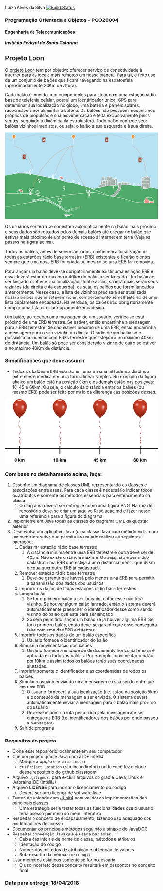 Luiza Alves da Silva
[![Build Status](https://travis-ci.com/POO29004-201801/lista-de-exercicios-02-luizaalves.svg?token=xspPCjzXjyR9U4Qpg7z4&branch=master)](https://travis-ci.com/POO29004-201801/lista-de-exercicios-02-luizaalves)
### Programação Orientada a Objetos - POO29004

#### Engenharia de Telecomunicações

##### Instituto Federal de Santa Catarina



## Projeto Loon

O [projeto Loon](https://x.company/loon) tem por objetivo oferecer serviço de conectividade à Internet para os locais mais remotos em nosso planeta. Para tal, é feito uso de um conjunto de balões que ficam navegando na estratosfera (aproximadamente 20Km de altura). 

Cada balão é munido com componentes para atuar com uma estação rádio base de telefonia celular, possui um identificador único, GPS para determinar sua localização no globo, uma bateria e painéis solares, responsáveis por alimentar a bateria. Os balões não possuem mecanismos próprios de propulsão e sua movimentação é feita exclusivamente pelos ventos, seguindo a dinâmica da estratosfera. Todo balão conhece seus balões vizinhos imediatos, ou seja, o balão à sua esquerda e à sua direita.

![loon.png](loon.png)



Os usuários em terra se conectam automaticamente no balão mais próximo e seus dados são roteados pelos demais balões até chegar no balão que estiver mais próximo de um ponto de acesso à Internet em terra (Veja os passos na figura acima).

Todos os balões, antes de serem lançados, conhecem a localização de todas as estações rádio base terrestre (ERB) existentes e ficarão cientes sempre que uma nova ERB for criada ou mesmo se uma ERB for removida. 

Para lançar um balão deve-se obrigatoriamente existir uma estação ERB e essa deverá estar no máximo a 40km do balão a ser lançado. Um balão ao ser lançado conhece sua localização atual e assim, saberá quais serão seus vizinhos (da direita e da esquerda), ou seja, os balões que foram lançados anteriormente. Nesse caso, a lista de vizinhos precisará ser atualizada nesses balões que já estavam no ar, comportamento semelhante ao de uma lista duplamente encadeada. Na verdade, os balões irão obrigatoriamente compor uma lista circular duplamente encadeada. 

Um balão, ao receber uma mensagem de um usuário, verifica se está próximo de uma ERB terrestre. Se estiver, então encaminha a mensagem para a ERB terrestre. Se não estiver próximo de uma ERB, então encaminha a mensagem para o seu vizinho da direita.  O rádio de um balão só o possibilita comunicar com ERBs terrestre que estejam a no máximo 40Km de distância. Um balão só pode ser considerado vizinho de outro se estiver a no máximo 40Km de distância.

### Simplificações que deve assumir

* Todos os balões e ERB estarão em uma mesma latitude e a distância entre eles é medida em uma forma linear simples. No exemplo da figura abaixo um balão está na posição 0km e os demais estão nas posições: 10, 45 e 60km. Ou seja, o cálculo da distância entre os balões (ou mesmo ERB) pode ser feito por meio da diferença das posições desses.

![baloes-exemplo.png](baloes-exemplo.png)



### Com base no detalhamento acima, faça:

1. Desenhe um diagrama de classes UML representando as classes e associações entre essas. Para cada classe é necessário indicar todos os atributos e somente os métodos essenciais para entendimento da classe
   1. O diagrama deverá ser entregue como uma figura PNG. Na raiz do repositório deve-se criar um arquivo [Resolucao.md](Resolucao.md) e fazer nesse uma referência para a figura do diagrama
2. Implemente em Java todas as classes do diagrama UML da questão anterior
3. Desenvolva um aplicativo Java (uma classe Java com método `main`) com um menu interativo que permita ao usuário realizar as seguintes operações
   1. Cadastrar estação rádio base terrestre
      1. A distância mínima entre uma ERB terrestre e outra deve ser de 40km. Não existe distância máxima. Ou seja, não é permitido cadastrar uma ERB que esteja a uma distância menor que 40km de qualquer outra ERB já cadastrada. 
   2. Remover estação rádio base terrestre
      1. Deve-se garantir que haverá pelo menos uma ERB para permitir a transmissão dos dados dos usuários
   3. Imprimir os dados de todas estações rádio base terrestres
   4. Lançar balão
      1. Se for o primeiro balão a ser lançado, então esse não terá vizinho. Se houver algum balão lançado, então o sistema deverá automaticamente preencher o identificador desse como sendo vizinho do balão que está para ser lançado
      2. Só será permitido lançar um balão se já houver alguma ERB. Se for o primeiro balão, então deve-se garantir que esse conseguirá falar com uma das ERB existentes.
   5. Imprimir todos os dados de um balão específico
      1. Usuário fornece o identificador do balão
   6. Simular a movimentação dos balões
      1. Usuário fornece a unidade de deslocamento horizontal e essa é aplicada em todos os balões. Por exemplo, movimentar o balão por 10km e assim todos os balões terão suas coordenadas ajustadas.
   7. Imprimir somente o identificador e as coordenadas de todos os balões
   8. Simular o usuário enviando uma mensagem e essa sendo entregue em uma ERB
      1. O usuário fornecerá a sua localização (i.e. estou na posição 5km) e o conteúdo da mensagem a ser enviada. O sistema deverá automaticamente enviar a mensagem para o balão mais próximo do usuário
      2. Deve-se imprimir a rota percorrida pela mensagem até ser entregue na ERB (i.e. identificadores dos balões por onde passou a mensagem)
   9. Sair do programa

### Requisitos do projeto

* Clone esse repositório localmente em seu computador
* Crie um projeto gradle Java com a IDE IntelliJ
  * Marque a opção `Use auto-import`
  * Em `Project Location` escolha o diretório onde você fez o clone desse repositório do github classroom
* Arquivo `.gitignore`  para excluir arquivos do gradle, Java, Linux e Jetbrains IDE (IntelliJ)
* Arquivo **LICENSE** para indicar o licenciamento do código
  * Deverá ser uma licença de software livre
* Testes de unidade com [JUnit4](https://github.com/junit-team/junit4/wiki/Assertions) para validar as implementações das principais classes
  * Uma estratégia seria testar todas as funcionalidades que o usuário teria acesso por meio do menu interativo
* Respeitar o conceito de encapsulamento, fazendo uso adequado dos modificadores de acesso
* Documentar os principais métodos seguindo a sintaxe do JavaDOC
* Respeitar convenção Java que é usada nas aulas
  * Caixa das iniciais de nome de classe, métodos e atributos
  * Identação do código
  * Nomes dos métodos de atribuição e obtenção de valores
  * Sobreescrita do método `toString()`
* Usar membros estáticos somente se for necessário
  * O uso incorreto desse conceito resultará em descontos no conceito final



### Data para entrega: 18/04/2018